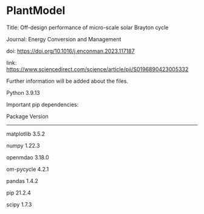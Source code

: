 # PlantModel

Title: Off-design performance of micro-scale solar Brayton cycle

Journal: Energy Conversion and Management

doi: https://doi.org/10.1016/j.enconman.2023.117187

link: https://www.sciencedirect.com/science/article/pii/S0196890423005332


Further information will be added about the files.


Python 3.9.13

Important pip dependencies:

Package                       Version
----------------------------- -----------
matplotlib                    3.5.2

numpy                         1.22.3

openmdao                      3.18.0

om-pycycle                    4.2.1

pandas                        1.4.2

pip                           21.2.4

scipy                         1.7.3
